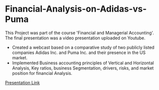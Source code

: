 # Financial-Analysis-on-Adidas-vs-Puma
This Project was part of the course 'Financial and Managerial Accounting'. The final presentation was a video presentation uploaded on Youtube.

- Created a webcast based on a comparative study of two publicly listed companies Adidas Inc. and Puma Inc. and their presence in the US market.
- Implemented Business accounting principles of Vertical and Horizontal Analysis, Key ratios, business Segmentation, drivers, risks, and market position for financial Analysis.

[Presentation Link](https://www.youtube.com/watch?v=GAWOFedKKYM&ab_channel=prachisharma)
